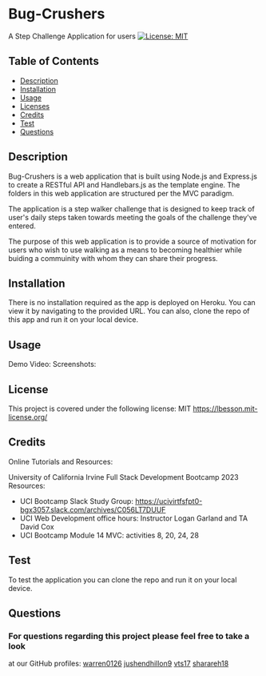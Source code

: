 # Bug-Crushers
A Step Challenge Application for users 
 [![License: MIT](https://img.shields.io/badge/License-MIT-yellow.svg)](https://opensource.org/licenses/MIT)

  ## Table of Contents
  * [Description](#description)
  * [Installation](#installation)
  * [Usage](#usage)
  * [Licenses](#license)
  * [Credits](#credits)
  * [Test](#test)
  * [Questions](#questions)
  
  ## Description
  Bug-Crushers is a web application that is built using Node.js and Express.js to create a RESTful API and Handlebars.js as the template engine.  The folders in this web application are structured per the MVC paradigm. 

  The application is a step walker challenge that is designed to keep track of user's daily steps taken towards meeting the goals of the challenge they've entered.  

  The purpose of this web application is to provide a source of motivation for users who wish to use walking as a means to becoming healthier while buiding a commuinity with whom they can share their progress.  

  ## Installation
  There is no installation required as the app is deployed on Heroku.  You can view it by navigating to the provided URL.  You can also, clone the repo of this app and run it on your local device.  

  ## Usage

Demo Video:
Screenshots:

  ## License
  This project is covered under the following license: MIT
  https://lbesson.mit-license.org/

  ## Credits
  Online Tutorials and Resources:



University of California Irvine Full Stack Development Bootcamp 2023 Resources:

-  UCI Bootcamp Slack Study Group:  https://ucivirtfsfpt0-bgx3057.slack.com/archives/C056LT7DUUF
-  UCI Web Development office hours:  Instructor Logan Garland and TA David Cox
-  UCI Bootcamp Module 14 MVC: activities 8, 20, 24, 28   
  

  ## Test
  To test the application you can clone the repo and run it on your local device.  

  ## Questions
  ### For questions regarding this project please feel free to take a look 
  at our GitHub profiles:
  [warren0126](https://github.com/warrenk0126)
  [jushendhillon9](https://github.com/jushendhillon9) 
  [vts17](https://github.com/vts17)
   [sharareh18](https://github.com/sharareh18) 
